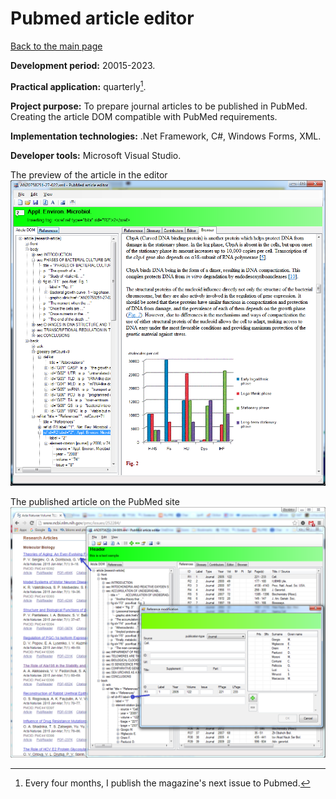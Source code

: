 # Pubmed article editor

[Back to the main page](../../README.md)

**Development period:** 20015-2023.

**Practical application:** quarterly[^1].

**Project purpose:** To prepare journal articles to be published in PubMed. Creating the article DOM compatible with PubMed requirements.

**Implementation technologies:** .Net Framework, C#, Windows Forms, XML.

**Developer tools:** Microsoft Visual Studio.

The preview of the article in the editor<br>
![Article Preview](Images/Fig_01_WebView.png)


The published article on the PubMed site<br>
![Article Preview](Images/Fig_08_Published.png)


[^1]: Every four months, I publish the magazine's next issue to Pubmed.
